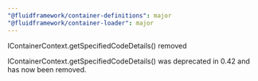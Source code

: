 ```yaml
---
"@fluidframework/container-definitions": major
"@fluidframework/container-loader": major
---
```


IContainerContext.getSpecifiedCodeDetails() removed

IContainerContext.getSpecifiedCodeDetails() was deprecated in 0.42 and has now been removed.
